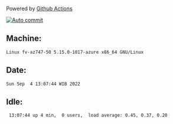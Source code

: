 Powered by [Github Actions](https://github.com/features/actions)

[![Auto commit](https://github.com/hiage/workstation/workflows/Auto%20commit/badge.svg)](https://github.com/hiage/workstation/actions?query=workflow%3A%22Auto+commit%22)

## Machine:
```
Linux fv-az747-50 5.15.0-1017-azure x86_64 GNU/Linux
```
## Date:
```
Sun Sep  4 13:07:44 WIB 2022
```
## Idle:
```
 13:07:44 up 4 min,  0 users,  load average: 0.45, 0.37, 0.20
```
